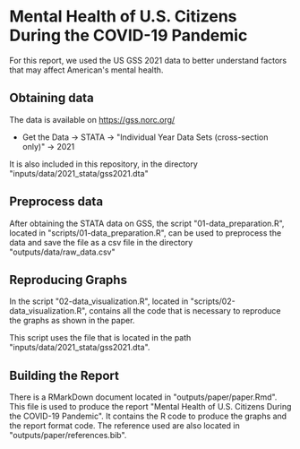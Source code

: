 # Mental Health of U.S. Citizens During the COVID-19 Pandemic

For this report, we used the US GSS 2021 data to better understand factors that may affect American's mental health.

## Obtaining data

The data is available on https://gss.norc.org/

- Get the Data -> STATA -> "Individual Year Data Sets (cross-section only)" -> 2021

It is also included in this repository, in the directory "inputs/data/2021_stata/gss2021.dta"

## Preprocess data

After obtaining the STATA data on GSS, the script "01-data_preparation.R", located in "scripts/01-data_preparation.R", can be used to preprocess the data and save the file as a csv file in the directory "outputs/data/raw_data.csv"

## Reproducing Graphs

In the script "02-data_visualization.R", located in "scripts/02-data_visualization.R", contains all the code that is necessary to reproduce the graphs as shown in the paper. 

This script uses the file that is located in the path "inputs/data/2021_stata/gss2021.dta".

## Building the Report

There is a RMarkDown document located in "outputs/paper/paper.Rmd". This file is used to produce the report "Mental Health of U.S. Citizens During the COVID-19 Pandemic". It contains the R code to produce the graphs and the report format code. The reference used are also located in "outputs/paper/references.bib".




